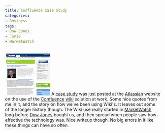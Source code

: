 ```yaml
---
title: Confluence Case Study
categories:
- Business
tags:
- Dow Jones
- Jamie
- MarketWatch
---
```


[![confluence-case-study-dow-jones-screenshot.png](/assets/posts/2008/confluence-case-study-dow-jones-screenshot1.png)](http://www.atlassian.com/software/confluence/casestudies/dowjones.jsp)A [case study](http://www.atlassian.com/software/confluence/casestudies/dowjones.jsp) was just posted at the [Atlassian](http://www.atlassian.com/) website on the use of the [Confluence](http://www.atlassian.com/software/confluence/) [wiki](http://en.wikipedia.org/wiki/Wiki) solution at work. Some nice quotes from me in it, and the story on how we've been using Wiki's. It leaves out some of the longer history though. The Wiki use really started in [MarketWatch](http://www.marketwatch.com/) long before [Dow Jones](http://www.dowjones.com/) bought us, and then spread when people saw how effective the technology was.
Nice writeup though. No big errors in it like these things can have so often.
